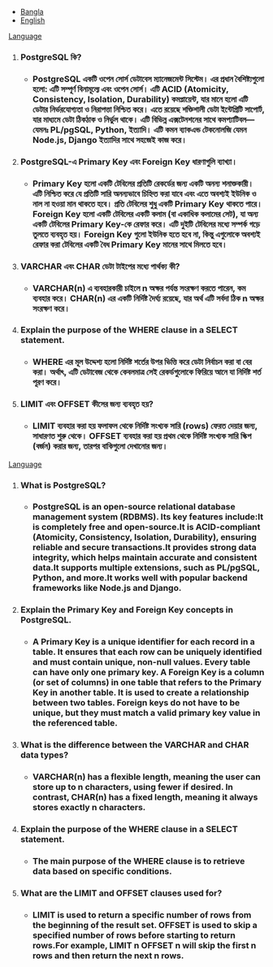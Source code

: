 <ul id="lang">
<li><a href="#bangla">Bangla</a></li>
<li><a href="#english">English</a></li>
</ul>
<a href="#lang">Language</a>
<ol id="bangla">
<li>
<h3>PostgreSQL কি? </h3>

- <h3>PostgreSQL একটি ওপেন সোর্স ডেটাবেস ম্যানেজমেন্ট সিস্টেম। এর প্রধান বৈশিষ্ট্যগুলো হলো: এটি সম্পূর্ণ বিনামূল্যে এবং ওপেন সোর্স। এটি ACID (Atomicity, Consistency, Isolation, Durability) কমপ্লায়েন্ট, যার মানে হলো এটি ডেটার নির্ভরযোগ্যতা ও নিরাপত্তা নিশ্চিত করে। এতে রয়েছে শক্তিশালী ডেটা ইন্টেগ্রিটি সাপোর্ট, যার মাধ্যমে ডেটা ঠিকঠাক ও নির্ভুল থাকে। এটি বিভিন্ন এক্সটেনশনের সাথে কমপ্যাটিবল—যেমনঃ PL/pgSQL, Python, ইত্যাদি। এটি কমন ব্যাকএন্ড টেকনোলজি যেমন Node.js, Django ইত্যাদির সাথে সহজেই কাজ করে। </h3>
</li>
<li>
<h3>PostgreSQL-এ Primary Key এবং Foreign Key ধারণাগুলি ব্যাখ্যা।</h3>

- <h3>Primary Key হলো একটি টেবিলের প্রতিটি রেকর্ডের জন্য একটি অনন্য শনাক্তকারী। এটি নিশ্চিত করে যে প্রতিটি সারি অনন্যভাবে চিহ্নিত করা যাবে এবং এতে অবশ্যই ইউনিক ও নাল না হওয়া মান থাকতে হবে। প্রতি টেবিলের শুধু একটি Primary Key থাকতে পারে। Foreign Key হলো একটি টেবিলের একটি কলাম (বা একাধিক কলামের সেট), যা অন্য একটি টেবিলের Primary Key-কে রেফার করে। এটি দুইটি টেবিলের মধ্যে সম্পর্ক গড়ে তুলতে ব্যবহৃত হয়। Foreign Key গুলো ইউনিক হতে হবে না, কিন্তু এগুলোকে অবশ্যই রেফার করা টেবিলের একটি বৈধ Primary Key মানের সাথে মিলতে হবে।</h3>
</li>

<li>
<h3>VARCHAR এবং CHAR ডেটা টাইপের মধ্যে পার্থক্য কী?</h3>

- <h3>VARCHAR(n) এ ব্যবহারকারী চাইলে n অক্ষর পর্যন্ত সংরক্ষণ করতে পারেন, কম ব্যবহার করে। CHAR(n) এর একটি নির্দিষ্ট দৈর্ঘ্য রয়েছে, যার অর্থ এটি সর্বদা ঠিক n অক্ষর সংরক্ষণ করে।</h3>
</li>

<li>
<h3>Explain the purpose of the WHERE clause in a SELECT statement.</h3>

- <h3>WHERE  এর মূল উদ্দেশ্য হলো নির্দিষ্ট শর্তের উপর ভিত্তি করে ডেটা নির্বাচন করা বা বের করা। অর্থাৎ, এটি ডেটাবেজ থেকে কেবলমাত্র সেই রেকর্ডগুলোকে ফিরিয়ে আনে যা নির্দিষ্ট শর্ত পূরণ করে।</h3>
</li>

<li>
<h3>LIMIT এবং OFFSET কীসের জন্য ব্যবহৃত হয়?</h3>

- <h3>LIMIT ব্যবহার করা হয় ফলাফল থেকে নির্দিষ্ট সংখ্যক সারি (rows) ফেরত দেয়ার জন্য, সাধারণত শুরু থেকে। OFFSET ব্যবহার করা হয় প্রথম থেকে নির্দিষ্ট সংখ্যক সারি স্কিপ (বর্জন) করার জন্য, তারপর বাকিগুলো দেখানোর জন্য।
</h3>
</li>
</ol>
<a href="#lang">Language</a>
<ol id="english">
<li>
<h3>What is PostgreSQL?</h3>

- <h3>PostgreSQL is an open-source relational database management system (RDBMS). Its key features include:It is completely free and open-source.It is ACID-compliant (Atomicity, Consistency, Isolation, Durability), ensuring reliable and secure transactions.It provides strong data integrity, which helps maintain accurate and consistent data.It supports multiple extensions, such as PL/pgSQL, Python, and more.It works well with popular backend frameworks like Node.js and Django.</h3>
</li>
<li>
<h3>Explain the Primary Key and Foreign Key concepts in PostgreSQL.</h3>

- <h3>A Primary Key is a unique identifier for each record in a table. It ensures that each row can be uniquely identified and must contain unique, non-null values. Every table can have only one primary key. A Foreign Key is a column (or set of columns) in one table that refers to the Primary Key in another table. It is used to create a relationship between two tables. Foreign keys do not have to be unique, but they must match a valid primary key value in the referenced table.</h3>
</li>
<li>
<h3>What is the difference between the VARCHAR and CHAR data types?</h3>

- <h3>VARCHAR(n) has a flexible length, meaning the user can store up to n characters, using fewer if desired. In contrast, CHAR(n) has a fixed length, meaning it always stores exactly n characters.</h3>
</li>
<li>
<h3>Explain the purpose of the WHERE clause in a SELECT statement.</h3>

- <h3>The main purpose of the WHERE clause is to retrieve data based on specific conditions.</h3>
</li>
<li>
<h3>What are the LIMIT and OFFSET clauses used for?</h3>

- <h3>LIMIT is used to return a specific number of rows from the beginning of the result set. OFFSET is used to skip a specified number of rows before starting to return rows.For example, LIMIT n OFFSET n will skip the first n rows and then return the next n rows.</h3>
</li>
<ol>